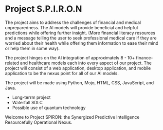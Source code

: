 # Project S.P.I.R.O.N

The project aims to address the challenges of financial and medical unpreparedness. The AI models will provide beneficial and helpful predictions while offering further insight. (More financial literacy resources and a message telling the user to seek professional medical care if they are worried about their health while offering them information to ease their mind or help them in some way).

The project hinges on the AI integration of approximately 8 - 10+ finance-related and healthcare models each into every aspect of our project. 
The project will consist of a web application, desktop application, and mobile application to be the nexus point for all of our AI models. 

The project will be made using Python, Mojo, HTML, CSS, JavaScript, and Java. 

- Long-terrm project
- Waterfall SDLC
- Possible use of quantum technology

Welcome to Project SPIRON: the Synergized Predictive Intelligence Resourcefully Operational Nexus.
